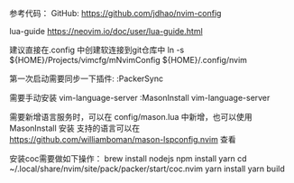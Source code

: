 参考代码：
GitHub: 
https://github.com/jdhao/nvim-config

lua-guide
https://neovim.io/doc/user/lua-guide.html

建议直接在.config 中创建软连接到git仓库中
ln -s ${HOME}/Projects/vimcfg/mNvimConfig ${HOME}/.config/nvim

第一次启动需要同步一下插件:
:PackerSync

需要手动安装 vim-language-server
:MasonInstall vim-language-server

需要新增语言服务时，可以在 config/mason.lua 中新增，也可以使用 MasonInstall <server> 安装
支持的语言可以在 https://github.com/williamboman/mason-lspconfig.nvim 查看

安装coc需要做如下操作：
brew install nodejs
npm install yarn
cd ~/.local/share/nvim/site/pack/packer/start/coc.nvim
yarn install
yarn build
